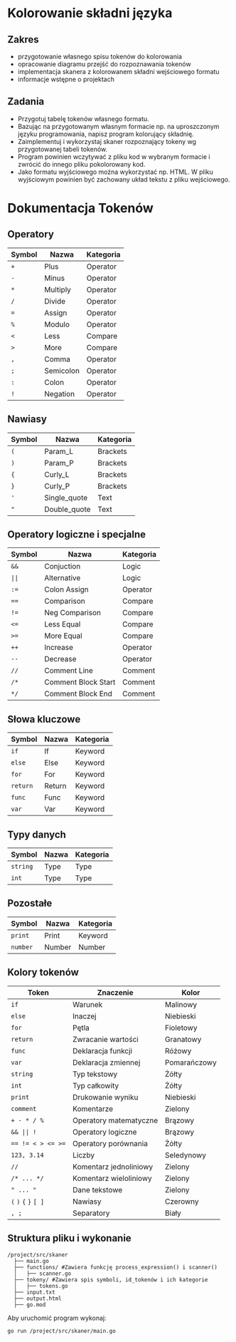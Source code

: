 # Kolorowanie składni języka
## Zakres
* przygotowanie własnego spisu tokenów do kolorowania
* opracowanie diagramu przejść do rozpoznawania tokenów
* implementacja skanera z kolorowanem składni wejściowego formatu
* informacje wstępne o projektach
## Zadania
* Przygotuj tabelę tokenów własnego formatu.
* Bazując na przygotowanym własnym formacie np. na uproszczonym języku programowania, napisz program kolorujący składnię.
* Zaimplementuj i wykorzystaj skaner rozpoznający tokeny wg przygotowanej tabeli tokenów. 
* Program powinien wczytywać z pliku kod w wybranym formacie i zwrócić do innego pliku pokolorowany kod. 
* Jako formatu wyjściowego można wykorzystać np. HTML. W pliku wyjściowym powinien być zachowany układ tekstu z pliku wejściowego.

# Dokumentacja Tokenów

## Operatory

| Symbol | Nazwa       | Kategoria   |
|--------|------------|------------|
| `+`    | Plus       | Operator   |
| `-`    | Minus      | Operator   |
| `*`    | Multiply   | Operator   |
| `/`    | Divide     | Operator   |
| `=`    | Assign     | Operator   |
| `%`    | Modulo     | Operator   |
| `<`    | Less       | Compare    |
| `>`    | More       | Compare    |
| `,`    | Comma      | Operator   |
| `;`    | Semicolon  | Operator   |
| `:`    | Colon      | Operator   |
| `!`    | Negation   | Operator   |

## Nawiasy

| Symbol | Nazwa      | Kategoria  |
|--------|-----------|-----------|
| `(`    | Param_L  | Brackets  |
| `)`    | Param_P  | Brackets  |
| `{`    | Curly_L  | Brackets  |
| `}`    | Curly_P  | Brackets  |
| `'`    | Single_quote  | Text  |
| `"`    | Double_quote  | Text  |


## Operatory logiczne i specjalne

| Symbol  | Nazwa               | Kategoria  |
|---------|--------------------|------------|
| `&&`    | Conjuction         | Logic      |
| `\|\|`  | Alternative        | Logic      |
| `:=`    | Colon Assign       | Operator   |
| `==`    | Comparison         | Compare    |
| `!=`    | Neg Comparison     | Compare    |
| `<=`    | Less Equal         | Compare    |
| `>=`    | More Equal         | Compare    |
| `++`    | Increase           | Operator   |
| `--`    | Decrease           | Operator   |
| `//`    | Comment Line       | Comment    |
| `/*`    | Comment Block Start | Comment    |
| `*/`    | Comment Block End   | Comment    |

## Słowa kluczowe

| Symbol   | Nazwa     | Kategoria |
|----------|----------|-----------|
| `if`     | If       | Keyword   |
| `else`   | Else     | Keyword   |
| `for`    | For      | Keyword   |
| `return` | Return   | Keyword   |
| `func`   | Func     | Keyword   |
| `var`    | Var      | Keyword   |

## Typy danych

| Symbol   | Nazwa  | Kategoria |
|----------|-------|-----------|
| `string` | Type  | Type      |
| `int`    | Type  | Type      |

## Pozostałe

| Symbol   | Nazwa         | Kategoria |
|----------|--------------|-----------|
| `print`  | Print        | Keyword   |
| `number` | Number       | Number    |

## Kolory tokenów

| Token       | Znaczenie             | Kolor        |
|-------------|-----------------------|--------------|
| `if`        | Warunek               | Malinowy     |
| `else`      | Inaczej               | Niebieski    |
| `for`       | Pętla                 | Fioletowy    |
| `return`    | Zwracanie wartości    | Granatowy    |
| `func`      | Deklaracja funkcji    | Różowy       |
| `var`       | Deklaracja zmiennej   | Pomarańczowy |
| `string`    | Typ tekstowy          | Żółty        |
| `int`       | Typ całkowity         | Żółty        |
| `print`     | Drukowanie wyniku     | Niebieski    |
| `comment`   | Komentarze            | Zielony      |
| `+ - * / %` | Operatory matematyczne | Brązowy      |
| `&& \|\| !`   | Operatory logiczne    | Brązowy    |
| `== != < > <= >=` | Operatory porównania | Żółty  |
| `123, 3.14` | Liczby                | Seledynowy   |
| `//`        | Komentarz jednoliniowy | Zielony      |
| `/* ... */` | Komentarz wieloliniowy | Zielony      |
| `" ... "` | Dane tekstowe | Zielony      |
| `(` `)` `{` `}` `[ ]` | Nawiasy      | Czerowny |
| `, ;`       | Separatory            | Biały       |

## Struktura pliku i wykonanie

```
/project/src/skaner
  ├── main.go
  ├── functions/ #Zawiera funkcję process_expression() i scanner()
  │   ├── scanner.go
  ├── tokeny/ #Zawiera spis symboli, id_tokenów i ich kategorie
  │   ├── tokens.go
  ├── input.txt
  ├── output.html
  ├── go.mod
```

Aby uruchomić program wykonaj:

```
go run /project/src/skaner/main.go
```